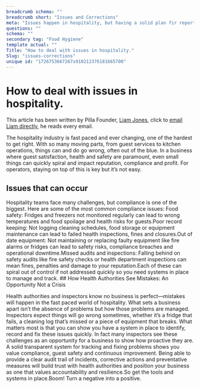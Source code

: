 ```yaml
---
breadcrumb schema: ""
breadcrumb short: "Issues and Corrections"
meta: "Issues happen in hospitality, but having a solid plan fir reporting and correcting those issues is where the difference is made."
questions: ""
schema: ""
secondary tag: "Food Hygiene"
template actual: ""
Title: "How to deal with issues in hospitality."
Slug: "issues-corrections"
unique id: "1726753667267x910212376181665700"
---
```


# How to deal with issues in hospitality.

 This article has been written by Pilla Founder,&nbsp;[Liam Jones](https://yourpilla.com/profile/liam-jones), click to&nbsp;[email Liam directly](mailto:liam@yourpilla.com), he reads every email.

 The hospitality industry is fast paced and ever changing, one of the hardest to get right. With so many moving parts, from guest services to kitchen operations, things can and do go wrong, often out of the blue. In a business where guest satisfaction, health and safety are paramount, even small things can quickly spiral and impact reputation, compliance and profit. For operators, staying on top of this is key but it’s not easy.

 ## Issues that can occur

 Hospitality teams face many challenges, but compliance is one of the biggest. Here are some of the most common compliance issues:
Food safety: Fridges and freezers not monitored regularly can lead to wrong temperatures and food spoilage and health risks for guests.Poor record keeping: Not logging cleaning schedules, food storage or equipment maintenance can lead to failed health inspections, fines and closures.Out of date equipment: Not maintaining or replacing faulty equipment like fire alarms or fridges can lead to safety risks, compliance breaches and operational downtime.Missed audits and inspections: Falling behind on safety audits like fire safety checks or health department inspections can mean fines, penalties and damage to your reputation.Each of these can spiral out of control if not addressed quickly so you need systems in place to manage and track.  ## How Health Authorities See Mistakes: An Opportunity Not a Crisis

 Health authorities and inspectors know no business is perfect—mistakes will happen in the fast paced world of hospitality. What sets a business apart isn’t the absence of problems but how those problems are managed. Inspectors expect things will go wrong sometimes, whether it’s a fridge that fails, a cleaning log that’s missed or a piece of equipment that breaks.
What matters most is that you can show you have a system in place to identify, record and fix these issues quickly. In fact many inspectors see these challenges as an opportunity for a business to show how proactive they are. A solid transparent system for tracking and fixing problems shows you value compliance, guest safety and continuous improvement. Being able to provide a clear audit trail of incidents, corrective actions and preventative measures will build trust with health authorities and position your business as one that values accountability and resilience.So get the tools and systems in place.Boom! Turn a negative into a positive.